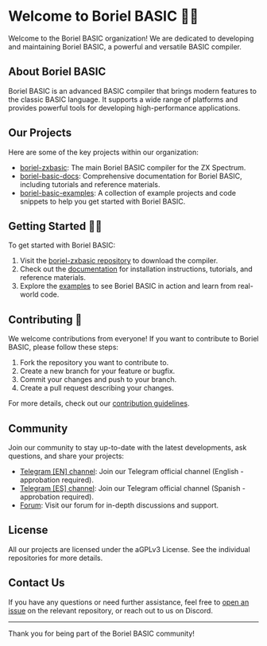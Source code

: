 # Welcome to Boriel BASIC 🙋‍♀️

Welcome to the Boriel BASIC organization! We are dedicated to developing and maintaining Boriel BASIC, a powerful and versatile BASIC compiler.

## About Boriel BASIC

Boriel BASIC is an advanced BASIC compiler that brings modern features to the classic BASIC language. It supports a wide range of platforms and provides powerful tools for developing high-performance applications.

## Our Projects

Here are some of the key projects within our organization:

- [boriel-zxbasic](https://github.com/boriel-basic/boriel-zxbasic): The main Boriel BASIC compiler for the ZX Spectrum.
- [boriel-basic-docs](https://github.com/boriel-basic/boriel-basic-docs): Comprehensive documentation for Boriel BASIC, including tutorials and reference materials.
- [boriel-basic-examples](https://github.com/boriel-basic/boriel-basic-examples): A collection of example projects and code snippets to help you get started with Boriel BASIC.

## Getting Started 👩‍💻

To get started with Boriel BASIC:

1. Visit the [boriel-zxbasic repository](https://github.com/boriel-basic/boriel-zxbasic) to download the compiler.
2. Check out the [documentation](https://github.com/boriel-basic/boriel-basic-docs) for installation instructions, tutorials, and reference materials.
3. Explore the [examples](https://github.com/boriel-basic/boriel-basic-examples) to see Boriel BASIC in action and learn from real-world code.

## Contributing 🌈

We welcome contributions from everyone! If you want to contribute to Boriel BASIC, please follow these steps:

1. Fork the repository you want to contribute to.
2. Create a new branch for your feature or bugfix.
3. Commit your changes and push to your branch.
4. Create a pull request describing your changes.

For more details, check out our [contribution guidelines](https://github.com/boriel-basic/.github/blob/main/CONTRIBUTING.md).

## Community

Join our community to stay up-to-date with the latest developments, ask questions, and share your projects:


- [Telegram [EN] channel](https://t.me/+ag4E7W05dvRkZmZk): Join our Telegram official channel (English - approbation required).
- [Telegram [ES] channel](https://t.me/+dSbWL8z8ol1lMjA0): Join our Telegram official channel (Spanish - approbation required).
- [Forum](https://boriel.com/forum): Visit our forum for in-depth discussions and support.

## License

All our projects are licensed under the aGPLv3 License. See the individual repositories for more details.

## Contact Us

If you have any questions or need further assistance, feel free to [open an issue](https://github.com/boriel-basic/boriel-zxbasic/issues) on the relevant repository, or reach out to us on Discord.

---

Thank you for being part of the Boriel BASIC community!
